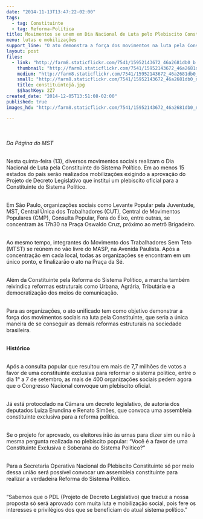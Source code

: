 ```yaml
---
date: "2014-11-13T13:47:22-02:00"
tags:
  - tag: Constituinte
  - tag: Reforma-Política
title: Movimentos se unem em Dia Nacional de Luta pelo Plebiscito Constituinte
menu: lutas e mobilizações
support_line: "O ato demonstra a força dos movimentos na luta pela Constituinte, a única maneira de conseguir as demais reformas estruturais no Brasil."
layout: post
files:
  - link: "http://farm8.staticflickr.com/7541/15952143672_46a2681db0_b.jpg"
    thumbnail: "http://farm8.staticflickr.com/7541/15952143672_46a2681db0_t.jpg"
    medium: "http://farm8.staticflickr.com/7541/15952143672_46a2681db0_z.jpg"
    small: "http://farm8.staticflickr.com/7541/15952143672_46a2681db0_n.jpg"
    title: constituintejá.jpg
    $$hashKey: 2Z7
created_date: "2014-12-05T13:51:08-02:00"
published: true
images_hd: "http://farm8.staticflickr.com/7541/15952143672_46a2681db0_n.jpg"

---
```

<div id="content-header">
<div id="content-title">
<p><br />
<br />
<em>Da P&aacute;gina do&nbsp;MST</em></p>

<p><br />
Nesta quinta-feira (13), diversos movimentos sociais realizam o Dia Nacional de Luta pela Constituinte do Sistema Pol&iacute;tico. Em ao menos 15 estados do pa&iacute;s ser&atilde;o realizados mobiliza&ccedil;&otilde;es exigindo a aprova&ccedil;&atilde;o do Projeto de Decreto Legislativo que institui um plebiscito oficial para a Constituinte do Sistema Pol&iacute;tico.</p>

<p><br />
Em S&atilde;o Paulo, organiza&ccedil;&otilde;es sociais como Levante Popular pela Juventude, MST, Central &Uacute;nica dos Trabalhadores (CUT), Central de Movimentos Populares (CMP), Consulta Popular, Fora do Eixo, entre outras, se concentram &agrave;s 17h30 na Pra&ccedil;a Oswaldo Cruz, pr&oacute;ximo ao metr&ocirc; Brigadeiro.</p>

<p><br />
Ao mesmo tempo, integrantes do Movimento dos Trabalhadores Sem Teto (MTST) se re&uacute;nem no v&atilde;o livre do MASP, na Avenida Paulista. Ap&oacute;s a concentra&ccedil;&atilde;o em cada local, todas as organiza&ccedil;&otilde;es se encontram em um &uacute;nico ponto, e finalizar&atilde;o o ato na Pra&ccedil;a da S&eacute;.</p>

<p><br />
Al&eacute;m da Constituinte pela Reforma do Sistema Pol&iacute;tico, a marcha tamb&eacute;m reivindica reformas estruturais como Urbana, Agr&aacute;ria, Tribut&aacute;ria e a democratiza&ccedil;&atilde;o dos meios de comunica&ccedil;&atilde;o.</p>

<p><br />
Para as organiza&ccedil;&otilde;es, o ato unificado tem como objetivo demonstrar a for&ccedil;a dos movimentos sociais na luta pela Constituinte, que seria a &uacute;nica maneira de se conseguir as demais reformas estruturais na sociedade brasileira.</p>

<p><br />
<strong>Hist&oacute;rico</strong></p>

<p><br />
Ap&oacute;s a consulta popular que resultou em mais de 7,7 milh&otilde;es de votos a favor de uma constituinte exclusiva para reformar o sistema pol&iacute;tico, entre o dia 1&deg; a 7 de setembro, as mais de 400 organiza&ccedil;&otilde;es sociais pedem agora que o Congresso Nacional convoque um plebiscito oficial.</p>

<p><br />
J&aacute; est&aacute; protocolado na C&acirc;mara um decreto legislativo, de autoria dos deputados Luiza Erundina e Renato Sim&otilde;es, que convoca uma assembleia constituinte exclusiva para a reforma pol&iacute;tica.</p>

<p><br />
Se o projeto for aprovado, os eleitores ir&atilde;o &agrave;s urnas para dizer sim ou n&atilde;o &agrave; mesma pergunta realizada no plebiscito popular: &ldquo;Voc&ecirc; &eacute; a favor de uma Constituinte Exclusiva e Soberana do Sistema Pol&iacute;tico?&rdquo;</p>

<p><br />
Para a Secretaria Operativa Nacional do Plebiscito Constituinte s&oacute; por meio dessa uni&atilde;o ser&aacute; poss&iacute;vel convocar um assembleia constituinte para realizar a verdadeira Reforma do Sistema Pol&iacute;tico.</p>

<p><br />
&ldquo;Sabemos que o PDL (Projeto de Decreto Legislativo) que traduz a nossa proposta s&oacute; ser&aacute; aprovado com muita luta e mobiliza&ccedil;&atilde;o social, pois fere os interesses e privil&eacute;gios dos que se beneficiam do atual sistema pol&iacute;tico.&rdquo;</p>
</div>
</div>

